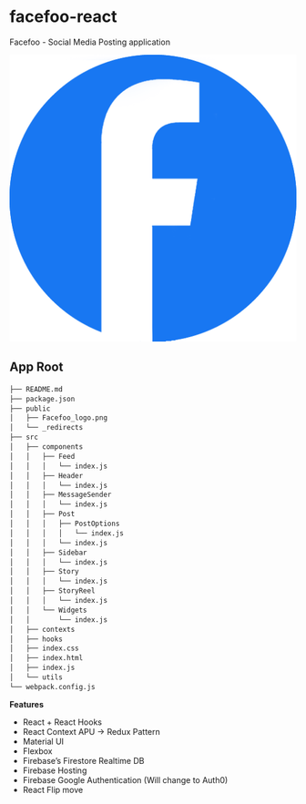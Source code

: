 # facefoo-react
Facefoo - Social Media Posting application

![Facefoo Logo](https://github.com/moisestech/facefoo-react/blob/master/public/Facefoo_logo.png)

## App Root
``` bash
├── README.md
├── package.json
├── public
│   ├── Facefoo_logo.png
│   └── _redirects
├── src
│   ├── components
│   │   ├── Feed
│   │   │   └── index.js
│   │   ├── Header
│   │   │   └── index.js
│   │   ├── MessageSender
│   │   │   └── index.js
│   │   ├── Post
│   │   │   ├── PostOptions
│   │   │   │   └── index.js
│   │   │   └── index.js
│   │   ├── Sidebar
│   │   │   └── index.js
│   │   ├── Story
│   │   │   └── index.js
│   │   ├── StoryReel
│   │   │   └── index.js
│   │   └── Widgets
│   │       └── index.js
│   ├── contexts
│   ├── hooks
│   ├── index.css
│   ├── index.html
│   ├── index.js
│   └── utils
└── webpack.config.js
```

**Features**
- React + React Hooks
- React Context APU -> Redux Pattern
- Material UI
- Flexbox
- Firebase’s Firestore Realtime DB
- Firebase Hosting
- Firebase Google Authentication (Will change to Auth0)
- React Flip move


